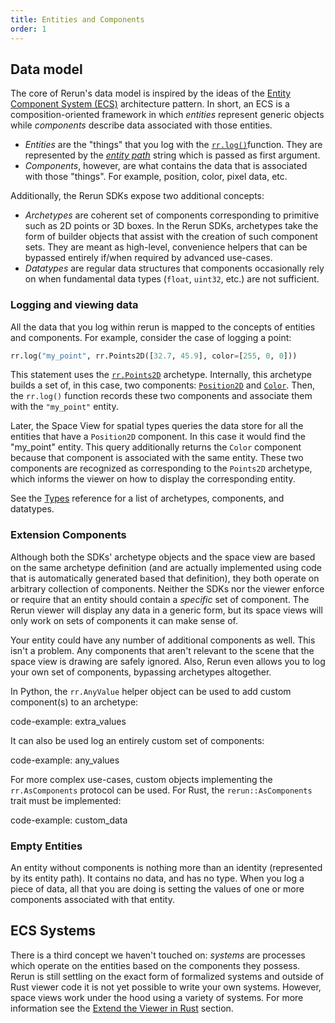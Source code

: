 ```yaml
---
title: Entities and Components
order: 1
---
```


## Data model

The core of Rerun's data model is inspired by the ideas of the [Entity Component System (ECS)](https://en.wikipedia.org/wiki/Entity_component_system) architecture pattern. In
short, an ECS is a composition-oriented framework in which *entities* represent generic objects while *components* describe
data associated with those entities.

 * *Entities* are the "things" that you log with the [`rr.log()`](https://ref.rerun.io/docs/python/nightly/common/logging_functions/#rerun.log)function. They are represented by the
   [*entity path*](entity-path.md) string which is passed as first argument.
 * *Components*, however, are what contains the data that is associated with those "things". For example, position, color,
   pixel data, etc.

Additionally, the Rerun SDKs expose two additional concepts:
 * *Archetypes* are coherent set of components corresponding to primitive such as 2D points or 3D boxes. In the Rerun SDKs, archetypes take the form of builder objects that assist with the creation of such component sets. They are meant as high-level, convenience helpers that can be bypassed entirely if/when required by advanced use-cases.
 * *Datatypes* are regular data structures that components occasionally rely on when fundamental data types (`float`, `uint32`, etc.) are not sufficient.

### Logging and viewing data

All the data that you log within rerun is mapped to the concepts of entities and components.
For example, consider the case of logging a point:

```python
rr.log("my_point", rr.Points2D([32.7, 45.9], color=[255, 0, 0]))
```

This statement uses the [`rr.Points2D`](https://ref.rerun.io/docs/python/nightly/common/archetypes/#rerun.archetypes.Points2D) archetype.
Internally, this archetype builds a set of, in this case, two components: [`Position2D`](../reference/types/components/position2d.md) and [`Color`](../reference/types/components/color.md). Then, the
`rr.log()` function records these two components and associate them with the `"my_point"` entity.

Later, the Space View for spatial types queries the data store for all the entities that have a `Position2D` component.
In this case it would find the "my_point" entity. This query additionally returns the `Color` component because that
component is associated with the same entity. These two components are recognized as corresponding to the `Points2D` archetype, which informs the viewer on how to display the corresponding entity.

See the [Types](../reference/types.md) reference for a list of archetypes, components, and datatypes.

### Extension Components

Although both the SDKs' archetype objects and the space view are based on the same archetype definition (and are actually implemented using code that is automatically generated based that definition), they both operate on arbitrary collection
of components. Neither the SDKs nor the viewer enforce or require that an entity should contain a *specific* set of component.
The Rerun viewer will display any data in a generic form, but its space views will only work on sets of components it can
make sense of.

Your entity could have any number of additional components as well. This isn't a problem. Any components that
aren't relevant to the scene that the space view is drawing are safely ignored. Also, Rerun even allows you to log your
own set of components, bypassing archetypes altogether.

In Python, the `rr.AnyValue` helper object can be used to add custom component(s) to an archetype:

code-example: extra_values

It can also be used log an entirely custom set of components:

code-example: any_values

For more complex use-cases, custom objects implementing the `rr.AsComponents` protocol can be used. For Rust, the `rerun::AsComponents` trait must be implemented:

code-example: custom_data

### Empty Entities

An entity without components is nothing more than an identity (represented by its entity
path). It contains no data, and has no type. When you log a piece of data, all that you are doing is setting the values
of one or more components associated with that entity.

## ECS Systems

There is a third concept we haven't touched on: *systems* are processes which operate on the entities based on the components they possess.
Rerun is still settling on the exact form of formalized systems and outside of Rust viewer code it is not yet possible to write your own systems. However, space views work under the hood using a variety of systems. For more information see the [Extend the Viewer in Rust](../howto/extend/extend-ui.md) section.
